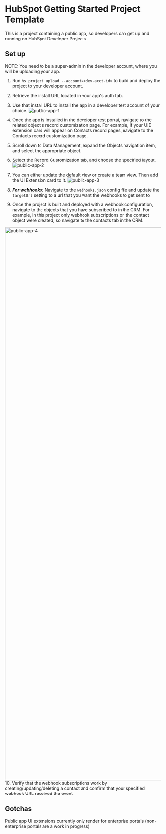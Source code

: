 # HubSpot Getting Started Project Template

This is a project containing a public app, so developers can get up and running on HubSpot Developer Projects.

## Set up
NOTE: You need to be a super-admin in the developer account, where you will be uploading your app.

1. Run `hs project upload --account=<dev-acct-id>` to build and deploy the project to your developer account.
2. Retrieve the install URL located in your app's auth tab.
3. Use that install URL to install the app in a developer test account of your choice.
![public-app-1](https://github.com/HubSpot/hubspot-project-components/assets/25392256/3d1b742a-81bc-44f9-b83c-a347963f96da)

4. Once the app is installed in the developer test portal, navigate to the related object's record customization page. For example, if your UIE extension card will appear on Contacts record pages, navigate to the Contacts record customization page.
5. Scroll down to Data Management, expand the Objects navigation item, and select the appropriate object.
6. Select the Record Customization tab, and choose the specified layout.
![public-app-2](https://github.com/HubSpot/hubspot-project-components/assets/25392256/13d5e992-9037-40db-b18b-da195892689b)

7. You can either update the default view or create a team view. Then add the UI Extension card to it.
![public-app-3](https://github.com/HubSpot/hubspot-project-components/assets/25392256/acb3283b-09ac-493d-aab3-a8f8102785ba)

8. ***For webhooks:*** Navigate to the `webhooks.json` config file and update the `targetUrl` setting to a url that you want the webhooks to get sent to
9. Once the project is built and deployed with a webhook configuration, navigate to the objects that you have subscribed to in the CRM. For example, in this project only webhook subscriptions on the contact object were created, so navigate to the contacts tab in the CRM.
<img width="1792" alt="public-app-4" src="https://github.com/HubSpot/hubspot-project-components/assets/25392256/5707c77f-0431-4fe9-90e7-91e711293519">
10. Verify that the webhook subscriptions work by creating/updating/deleting a contact and confirm that your specified webhook URL received the event

## Gotchas
Public app UI extensions currently only render for enterprise portals (non-enterprise portals are a work in progress)
